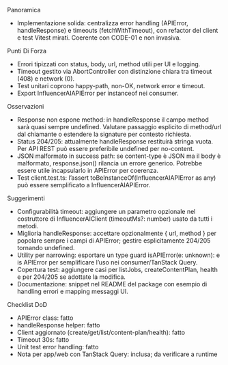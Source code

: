 Panoramica
- Implementazione solida: centralizza error handling (APIError, handleResponse) e timeouts (fetchWithTimeout), con refactor del client e test Vitest mirati. Coerente con CODE-01 e non invasiva.

Punti Di Forza
- Errori tipizzati con status, body, url, method utili per UI e logging.
- Timeout gestito via AbortController con distinzione chiara tra timeout (408) e network (0).
- Test unitari coprono happy-path, non-OK, network error e timeout.
- Export InfluencerAIAPIError per instanceof nei consumer.

Osservazioni
- Response non espone method: in handleResponse il campo method sarà quasi sempre undefined. Valutare passaggio esplicito di method/url dal chiamante o estendere la signature per contesto richiesta.
- Status 204/205: attualmente handleResponse restituirà stringa vuota. Per API REST può essere preferibile undefined per no-content.
- JSON malformato in success path: se content-type è JSON ma il body è malformato, response.json() rilancia un errore generico. Potrebbe essere utile incapsularlo in APIError per coerenza.
- Test client.test.ts: l’assert toBeInstanceOf(InfluencerAIAPIError as any) può essere semplificato a InfluencerAIAPIError.

Suggerimenti
- Configurabilità timeout: aggiungere un parametro opzionale nel costruttore di InfluencerAIClient (timeoutMs?: number) usato da tutti i metodi.
- Miglioria handleResponse: accettare opzionalmente { url, method } per popolare sempre i campi di APIError; gestire esplicitamente 204/205 tornando undefined.
- Utility per narrowing: esportare un type guard isAPIError(e: unknown): e is APIError per semplificare l’uso nei consumer/TanStack Query.
- Copertura test: aggiungere casi per listJobs, createContentPlan, health e per 204/205 se adottate la modifica.
- Documentazione: snippet nel README del package con esempio di handling errori e mapping messaggi UI.

Checklist DoD
- APIError class: fatto
- handleResponse helper: fatto
- Client aggiornato (create/get/list/content-plan/health): fatto
- Timeout 30s: fatto
- Unit test error handling: fatto
- Nota per app/web con TanStack Query: inclusa; da verificare a runtime

